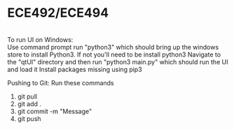 # ECE492/ECE494
<br/>
To run UI on Windows: <br/>
Use command prompt
run "python3" which should bring up the windows store to install Python3. If not you'll need to be install python3
Navigate to the "qtUI" directory and then  run "python3 main.py" which should run the UI and load it
Install packages missing using pip3

Pushing to Git:
Run these commands
1. git pull
2. git add .
3. git commit -m "Message"
4. git push
